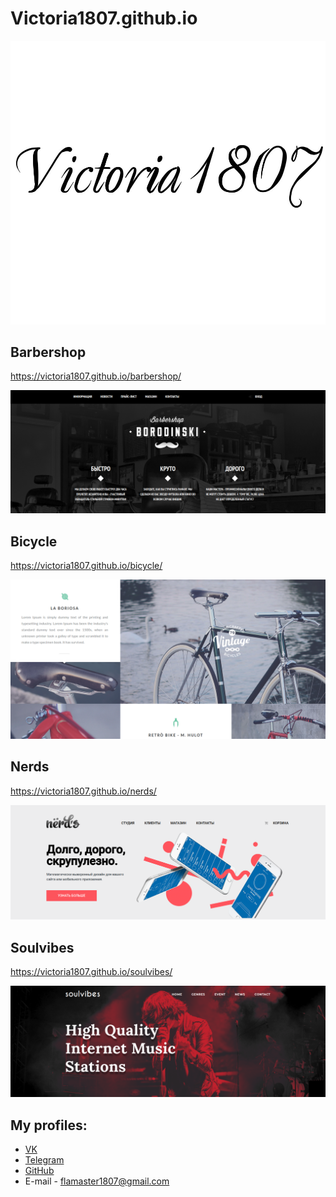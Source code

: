 # Victoria1807.github.io
![](https://github.com/Victoria1807/VK-Photos-Downloader/blob/master/Victoria1807.jpg)

## Barbershop
<https://victoria1807.github.io/barbershop/>


![](preview/barbershop.png)


## Bicycle
<https://victoria1807.github.io/bicycle/>


![](preview/bicycle.png)


## Nerds
<https://victoria1807.github.io/nerds/>


![](preview/nerds.png)


## Soulvibes
<https://victoria1807.github.io/soulvibes/>


![](preview/soulvibes.png)


## My profiles:
 - [VK](https://vk.com/victoria_1807)
 - [Telegram](https://telegram.me/Victoria1807)
 - [GitHub](https://github.com/Victoria1807)
 - E-mail - flamaster1807@gmail.com



